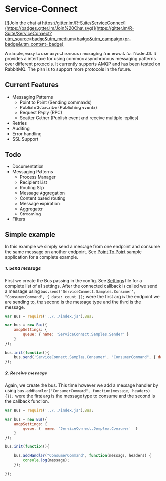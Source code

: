 # Service-Connect

[![Join the chat at https://gitter.im/R-Suite/ServiceConnect](https://badges.gitter.im/Join%20Chat.svg)](https://gitter.im/R-Suite/ServiceConnect?utm_source=badge&utm_medium=badge&utm_campaign=pr-badge&utm_content=badge)


A simple, easy to use asynchronous messaging framework for Node.JS.  It provides a interface for using common asynchronous messaging patterns over different protocols.  It currently supports AMQP and has been tested on RabbitMQ.  The plan is to support more protocols in the future.

## Current Features

* Messaging Patterns
    - Point to Point (Sending commands)
    - Publish/Subscribe (Publishing events)
    - Request Reply (RPC)
    - Scatter Gather (Publish event and receive multiple replies)
* Retries
* Auditing
* Error handling
* SSL Support

## Todo

* Documentation
* Messaging Patterns
    - Process Manager
    - Recipient List
    - Routing Slip
    - Message Aggregation
    - Content based routing
    - Message expiration
    - Aggregator
    - Streaming
* Filters

## Simple example

In this example we simply send a message from one endpoint and consume the same message on another endpoint.
See [Point To Point](https://github.com/twatson83/ServiceConnect-NodeJS/tree/master/examples/Commands) sample application for a complete example.


##### 1. Send message

First we create the Bus passing in the config. See [Settings](https://github.com/twatson83/ServiceConnect-NodeJS/blob/master/src/settings.js) file for a complete list of all settings.  After the connected callback is called we send a message using ```bus.send('ServiceConnect.Samples.Consumer', "ConsumerCommand", { data: count });``` were the first arg is the endpoint we are sending to, the second is the message type and the third is the message.

```js
var Bus = require('../../index.js').Bus;

var bus = new Bus({
    amqpSettings: {
        queue: { name: 'ServiceConnect.Samples.Sender' }
    }
});

bus.init(function(){
    bus.send('ServiceConnect.Samples.Consumer', "ConsumerCommand", { data: count });
});
```

##### 2. Receive message

Again, we create the bus. This time however we add a message handler by using ```bus.addHandler("ConsumerCommand", function(message, headers) {});``` were the first arg is the message type to consume and the second is the callback function.

```js
var Bus = require('../../index.js').Bus;

var bus = new Bus({
    amqpSettings: {
        queue: {  name: 'ServiceConnect.Samples.Consumer'  }
    }
});

bus.init(function(){

    bus.addHandler("ConsumerCommand", function(message, headers) {
        console.log(message);
    });

});
```